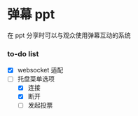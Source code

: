 # 弹幕 ppt

在 ppt 分享时可以与观众使用弹幕互动的系统

### to-do list

- [x] websocket 适配
- [ ] 托盘菜单选项
   - [x] 连接
   - [x] 断开
   - [ ] 发起投票
